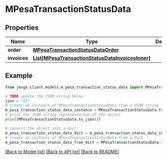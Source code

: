 # MPesaTransactionStatusData


## Properties

Name | Type | Description | Notes
------------ | ------------- | ------------- | -------------
**order** | [**MPesaTransactionStatusDataOrder**](MPesaTransactionStatusDataOrder.md) |  | [optional] 
**invoices** | [**List[MPesaTransactionStatusDataInvoicesInner]**](MPesaTransactionStatusDataInvoicesInner.md) |  | [optional] 

## Example

```python
from jenga_client.models.m_pesa_transaction_status_data import MPesaTransactionStatusData

# TODO update the JSON string below
json = "{}"
# create an instance of MPesaTransactionStatusData from a JSON string
m_pesa_transaction_status_data_instance = MPesaTransactionStatusData.from_json(json)
# print the JSON string representation of the object
print(MPesaTransactionStatusData.to_json())

# convert the object into a dict
m_pesa_transaction_status_data_dict = m_pesa_transaction_status_data_instance.to_dict()
# create an instance of MPesaTransactionStatusData from a dict
m_pesa_transaction_status_data_from_dict = MPesaTransactionStatusData.from_dict(m_pesa_transaction_status_data_dict)
```
[[Back to Model list]](../README.md#documentation-for-models) [[Back to API list]](../README.md#documentation-for-api-endpoints) [[Back to README]](../README.md)


